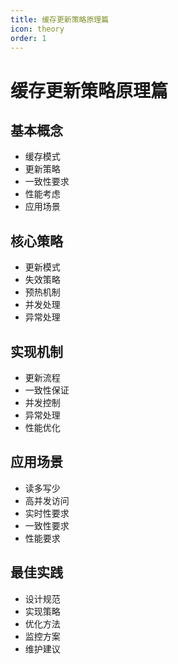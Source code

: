 ```yaml
---
title: 缓存更新策略原理篇
icon: theory
order: 1
---
```


# 缓存更新策略原理篇

## 基本概念
- 缓存模式
- 更新策略
- 一致性要求
- 性能考虑
- 应用场景

## 核心策略
- 更新模式
- 失效策略
- 预热机制
- 并发处理
- 异常处理

## 实现机制
- 更新流程
- 一致性保证
- 并发控制
- 异常处理
- 性能优化

## 应用场景
- 读多写少
- 高并发访问
- 实时性要求
- 一致性要求
- 性能要求

## 最佳实践
- 设计规范
- 实现策略
- 优化方法
- 监控方案
- 维护建议
